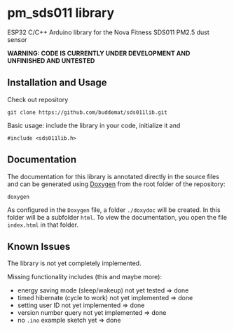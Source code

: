 # pm_sds011 library

ESP32 C/C++ Arduino library for the Nova Fitness SDS011 PM2.5 dust sensor

**WARNING: CODE IS CURRENTLY UNDER DEVELOPMENT AND UNFINISHED AND UNTESTED**

## Installation and Usage

Check out repository 

    git clone https://github.com/buddemat/sds011lib.git  

Basic usage: include the library in your code, initialize it and 

    #include <sds011lib.h>

## Documentation
The documentation for this library is annotated directly in the source files and can be generated using [Doxygen](https://www.doxygen.nl/index.html) from the root folder of the repository:

    doxygen

As configured in the `Doxygen` file, a folder `./doxydoc` will be created.
In this folder will be a subfolder `html`.
To view the documentation, you open the file `index.html` in that folder.

## Known Issues
The library is not yet completely implemented. 

Missing functionality includes (this and maybe more):

* energy saving mode (sleep/wakeup) not yet tested => done
* timed hibernate (cycle to work) not yet implemented => done
* setting user ID not yet implemented => done
* version number query not yet implemented  => done
* no `.ino` example sketch yet => done
